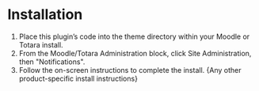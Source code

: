 ﻿# Installation
1. Place this plugin’s code into the theme directory within your Moodle or Totara install.
2. From the Moodle/Totara Administration block, click Site Administration, then "Notifications".
3. Follow the on-screen instructions to complete the install.
{Any other product-specific install instructions}
